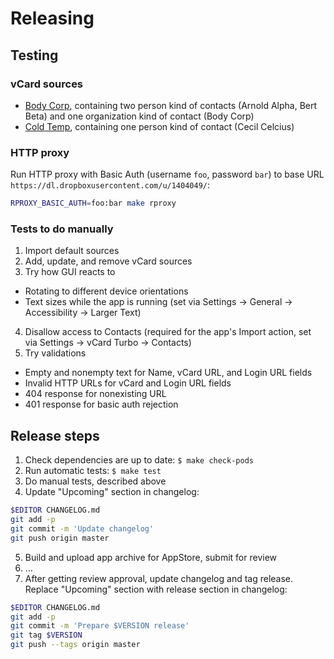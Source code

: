 # Releasing

## Testing

### vCard sources

* [Body Corp](https://dl.dropboxusercontent.com/u/1404049/vcards/bodycorp.vcf), containing two person kind of contacts (Arnold Alpha, Bert Beta) and one organization kind of contact (Body Corp)
* [Cold Temp](https://dl.dropboxusercontent.com/u/1404049/vcards/coldtemp.vcf), containing one person kind of contact (Cecil Celcius)

### HTTP proxy

Run HTTP proxy with Basic Auth (username `foo`, password `bar`) to base URL `https://dl.dropboxusercontent.com/u/1404049/`:

``` sh
RPROXY_BASIC_AUTH=foo:bar make rproxy
```

### Tests to do manually

1. Import default sources
2. Add, update, and remove vCard sources
3. Try how GUI reacts to
  * Rotating to different device orientations
  * Text sizes while the app is running (set via Settings → General → Accessibility → Larger Text)
4. Disallow access to Contacts (required for the app's Import action, set via Settings → vCard Turbo → Contacts)
5. Try validations
  * Empty and nonempty text for Name, vCard URL, and Login URL fields
  * Invalid HTTP URLs for vCard and Login URL fields
  * 404 response for nonexisting URL
  * 401 response for basic auth rejection

## Release steps

1. Check dependencies are up to date: `$ make check-pods`
2. Run automatic tests: `$ make test`
3. Do manual tests, described above
4. Update "Upcoming" section in changelog:
``` sh
$EDITOR CHANGELOG.md
git add -p
git commit -m 'Update changelog'
git push origin master
```
5. Build and upload app archive for AppStore, submit for review
6. …
7. After getting review approval, update changelog and tag release. Replace "Upcoming" section with release section in changelog:
``` sh
$EDITOR CHANGELOG.md
git add -p
git commit -m 'Prepare $VERSION release'
git tag $VERSION
git push --tags origin master
```
